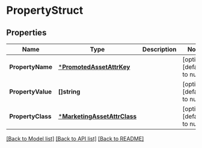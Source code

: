 # PropertyStruct

## Properties
Name | Type | Description | Notes
------------ | ------------- | ------------- | -------------
**PropertyName** | [***PromotedAssetAttrKey**](PromotedAssetAttrKey.md) |  | [optional] [default to null]
**PropertyValue** | **[]string** |  | [optional] [default to null]
**PropertyClass** | [***MarketingAssetAttrClass**](MarketingAssetAttrClass.md) |  | [optional] [default to null]

[[Back to Model list]](../README.md#documentation-for-models) [[Back to API list]](../README.md#documentation-for-api-endpoints) [[Back to README]](../README.md)


